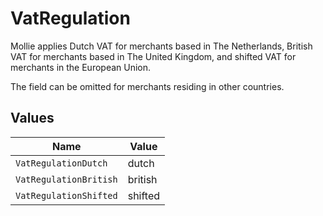 # VatRegulation

Mollie applies Dutch VAT for merchants based in The Netherlands, British VAT for merchants based in
The United Kingdom, and shifted VAT for merchants in the European Union.

The field can be omitted for merchants residing in other countries.


## Values

| Name                   | Value                  |
| ---------------------- | ---------------------- |
| `VatRegulationDutch`   | dutch                  |
| `VatRegulationBritish` | british                |
| `VatRegulationShifted` | shifted                |
